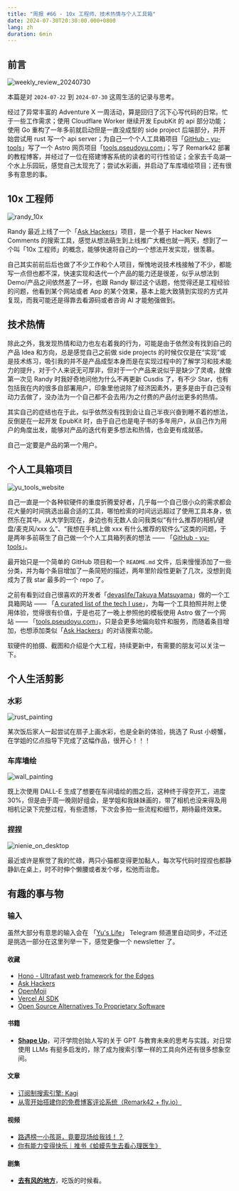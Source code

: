```yaml
---
title: "周报 #66 - 10x 工程师、技术热情与个人工具箱"
date: 2024-07-30T20:30:00.000+0800
lang: zh
duration: 6min
---
```




## 前言

![weekly_review_20240730](https://image.pseudoyu.com/images/weekly_review_20240730.png)

本篇是对 `2024-07-22` 到 `2024-07-30` 这周生活的记录与思考。

经过了异常丰富的 Adventure X 一周活动，算是回归了沉下心写代码的日常。忙于一些工作需求；使用 Cloudflare Worker 继续开发 EpubKit 的 api 部分功能；使用 Go 重构了一年多前就启动但是一直没成型的 side project 后端部分，并开始尝试用 rust 写一个 api server；为自己一个个人工具箱项目「[GitHub - yu-tools](https://github.com/pseudoyu/yu-tools)」写了一个 Astro 网页项目「[tools.pseudoyu.com](https://tools.pseudoyu.com/)」；写了 Remark42 部署的教程博客，并经过了一位在搭建博客系统的读者的可行性验证；全家去千岛湖一个水上乐园玩，感觉自己太现充了；尝试水彩画，并启动了车库墙绘项目；还有很多有意思的事。

## 10x 工程师

![randy_10x](https://image.pseudoyu.com/images/randy_10x.png)

Randy 最近上线了一个「[Ask Hackers](https://askhackers.com/)」项目，是一个基于 Hacker News Comments 的搜索工具，感觉从想法萌生到上线推广大概也就一两天，想到了一个叫「10x 工程师」的概念，能够快速将自己的一个想法开发实现，很羡慕。

自己其实前前后后也做了不少工作和个人项目，惭愧地说技术栈接触了不少，都能写一点但也都不深，快速实现和迭代一个产品的能力还是很差，似乎从想法到 Demo/产品之间依然差了一环，也跟 Randy 聊过这个话题，他觉得还是工程经验的问题，他看到某个网站或者 App 的某个效果，基本上能大致猜到实现的方式并复现，而我可能还是得靠去看源码或者咨询 AI 才能勉强做到。

## 技术热情

除此之外，我发现热情和动力也左右着我的行为，可能是由于依然没有找到自己的产品 Idea 和方向，总是感觉自己之前做 side projects 的时候仅仅是在“实现”或是技术练习，吸引我的并不是产品成型本身而是在实现过程中的了解学习和技术能力的提升，对于个人来说无可厚非，但对于一个产品来说似乎是缺少了灵魂，就像第一次见 Randy 时我好奇地问他为什么不再更新 Cusdis 了，有不少 Star，也有包括我在内的很多自部署用户，印象里他说除了经济因素外，更多是由于自己没有动力去做了，没办法为一个自己都不会去用/为之付费的产品付出更多的热情。

其实自己的症结也在于此，似乎依然没有找到会让自己半夜兴奋到睡不着的想法，反倒是在一起开发 EpubKit 时，由于自己也是电子书的多年用户，从自己作为用户的角度出发，能够对产品的迭代有更多想法和热情，也会更有成就感。

自己一定要是产品的第一个用户。

## 个人工具箱项目

![yu_tools_website](https://image.pseudoyu.com/images/yu_tools_website.png)

自己一直是一个各种软硬件的重度折腾爱好者，几乎每一个自己很小众的需求都会花大量的时间挑选出最合适的工具，哪怕检索的时间远远超过了使用工具本身，依然乐在其中。从大学到现在，身边也有无数人会问我类似“有什么推荐的相机/键盘/麦克风/xxx 么”、“我想在手机上做 xxx 有什么推荐的软件么”这类的问题，于是两年多前萌生了自己做一个个人工具箱列表的想法 —— 「[GitHub - yu-tools](https://github.com/pseudoyu/yu-tools)」。

最开始只是一个简单的 GitHub 项目和一个 `README.md` 文件，后来慢慢添加了一些分类，并为每个条目增加了一条简短的描述，两年里阶段性更新了几次，没想到竟成为了我 star 最多的一个 repo 了。

之前有看到过自己很喜欢的开发者「[devaslife/Takuya Matsuyama](https://www.craftz.dog/)」做的一个工具箱网站 —— 「[A curated list of the tech I use](https://uses.craftz.dog/)」，为每一个工具拍照并附上使用体验，觉得很有价值，于是也花了一晚上参照他的模板使用 Astro 做了一个网站 —— 「[tools.pseudoyu.com](https://tools.pseudoyu.com/)」，只是会更多地偏向软件和服务，而随着条目增加，也想添加类似「[Ask Hackers](https://askhackers.com/)」的对话搜索功能。

软硬件的拍摄、截图和介绍是个大工程，持续更新中，有需要的朋友可以关注一下。

## 个人生活剪影

### 水彩

![rust_painting](https://image.pseudoyu.com/images/rust_painting.jpg)

某次饭后家人一起尝试在扇子上画水彩，也是全新的体验，挑选了 Rust 小螃蟹，在学姐的亿点指导下完成了这幅作品，很开心！！！

### 车库墙绘

![wall_painting](https://image.pseudoyu.com/images/wall_painting.jpg)

既上次使用 DALL-E 生成了想要在车间墙绘的图之后，这种终于得空开工，进度 30%，但是由于周一晚刚好组会，是学姐和我妹妹画的，带了相机也没来得及用相机记录下完整过程，有些遗憾，下次会多拍一些流程和细节，期待最终效果。

### 捏捏

![nienie_on_desktop](https://image.pseudoyu.com/images/nienie_on_desktop.jpg)

最近或许是察觉了我的忙碌，两只小猫都变得更加黏人，每次写代码时捏捏也都静静趴在桌上，时不时伸个懒腰或者发个嗲，松弛而治愈。

## 有趣的事与物

### 输入

虽然大部分有意思的输入会在 「[Yu's Life](https://t.me/pseudoyulife)」 Telegram 频道里自动同步，不过还是挑选一部分在这里列举一下，感觉更像一个 newsletter 了。

#### 收藏

- [Hono - Ultrafast web framework for the Edges](https://hono.dev/docs/)
- [Ask Hackers](https://askhackers.com/)
- [OpenMoji](https://openmoji.org/)
- [Vercel AI SDK](https://sdk.vercel.ai/)
- [Open Source Alternatives To Proprietary Software](https://www.opensourcealternative.to/)

#### 书籍

- [**Shape Up**](https://book.douban.com/subject/34945817/)，可汗学院创始人写的关于 GPT 与教育未来的思考与实践，对日常使用 LLMs 有挺多启发的，除了成为搜索引擎一样的工具向外还有很多想象空间。

#### 文章

- [订阅制搜索引擎: Kagi](https://anotherdayu.com/2024/5837/)
- [从零开始搭建你的免费博客评论系统（Remark42 + fly.io）](https://www.pseudoyu.com/zh/2024/07/22/free_commenting_system_using_remark42_and_flyio/)

#### 视频

- [路遇榜一小孩哥，竟要现场给我钱！？](https://www.bilibili.com/video/BV1J4421S7hA)
- [你有能力变得快乐｜推书《蛤蟆先生去看心理医生》](https://www.bilibili.com/video/BV1s8vKegE66)

#### 剧集

- [**去有风的地方**](http://movie.douban.com/subject/35662223/)，吃饭的时候看。


